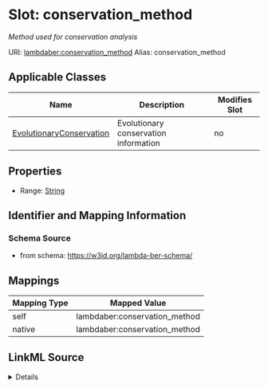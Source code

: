 

# Slot: conservation_method 


_Method used for conservation analysis_





URI: [lambdaber:conservation_method](https://w3id.org/lambda-ber-schema/conservation_method)
Alias: conservation_method

<!-- no inheritance hierarchy -->





## Applicable Classes

| Name | Description | Modifies Slot |
| --- | --- | --- |
| [EvolutionaryConservation](EvolutionaryConservation.md) | Evolutionary conservation information |  no  |






## Properties

* Range: [String](String.md)




## Identifier and Mapping Information






### Schema Source


* from schema: https://w3id.org/lambda-ber-schema/




## Mappings

| Mapping Type | Mapped Value |
| ---  | ---  |
| self | lambdaber:conservation_method |
| native | lambdaber:conservation_method |




## LinkML Source

<details>
```yaml
name: conservation_method
description: Method used for conservation analysis
from_schema: https://w3id.org/lambda-ber-schema/
rank: 1000
alias: conservation_method
owner: EvolutionaryConservation
domain_of:
- EvolutionaryConservation
range: string

```
</details>
